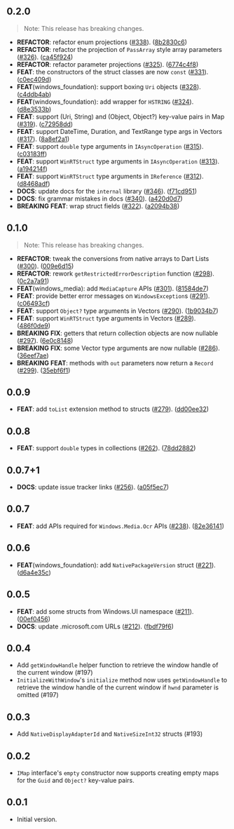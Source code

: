 ## 0.2.0

> Note: This release has breaking changes.

 - **REFACTOR**: refactor enum projections ([#338](https://github.com/dart-windows/dartwinrt/issues/338)). ([8b2830c6](https://github.com/dart-windows/dartwinrt/commit/8b2830c6c9ffcfe4e5ffe745d65820e33c08dc98))
 - **REFACTOR**: refactor the projection of `PassArray` style array parameters ([#326](https://github.com/dart-windows/dartwinrt/issues/326)). ([ca45f924](https://github.com/dart-windows/dartwinrt/commit/ca45f92440d371b65fbeaba5b36817c46d747b2f))
 - **REFACTOR**: refactor parameter projections ([#325](https://github.com/dart-windows/dartwinrt/issues/325)). ([6774c4f8](https://github.com/dart-windows/dartwinrt/commit/6774c4f8d1e79b886116d951bfe18718921f659d))
 - **FEAT**: the constructors of the struct classes are now `const` ([#331](https://github.com/dart-windows/dartwinrt/issues/331)). ([c0ec409d](https://github.com/dart-windows/dartwinrt/commit/c0ec409d973dd27601bbf3e09e900589043a495d))
 - **FEAT**(windows_foundation): support boxing `Uri` objects ([#328](https://github.com/dart-windows/dartwinrt/issues/328)). ([c4ddb4ab](https://github.com/dart-windows/dartwinrt/commit/c4ddb4aba7098ec9e03d65a7f8feb4e35ff396b3))
 - **FEAT**(windows_foundation): add wrapper for `HSTRING` ([#324](https://github.com/dart-windows/dartwinrt/issues/324)). ([d8e3533b](https://github.com/dart-windows/dartwinrt/commit/d8e3533b76a41d35a9a8166e1ae1ba9c373f62e0))
 - **FEAT**: support (Uri, String) and (Object, Object?) key-value pairs in Map ([#319](https://github.com/dart-windows/dartwinrt/issues/319)). ([c72958dd](https://github.com/dart-windows/dartwinrt/commit/c72958dd4b2030c22eeae328cae61367f6193fc5))
 - **FEAT**: support DateTime, Duration, and TextRange type args in Vectors ([#317](https://github.com/dart-windows/dartwinrt/issues/317)). ([8a8ef2a1](https://github.com/dart-windows/dartwinrt/commit/8a8ef2a14bf9c75dfe553312b6d49eeb53f094eb))
 - **FEAT**: support `double` type arguments in `IAsyncOperation` ([#315](https://github.com/dart-windows/dartwinrt/issues/315)). ([c03183ff](https://github.com/dart-windows/dartwinrt/commit/c03183ff0d320f31542ddcd44d816cc35668068f))
 - **FEAT**: support `WinRTStruct` type arguments in `IAsyncOperation` ([#313](https://github.com/dart-windows/dartwinrt/issues/313)). ([a194214f](https://github.com/dart-windows/dartwinrt/commit/a194214f05867ac07813031aefa7412006b43a67))
 - **FEAT**: support `WinRTStruct` type arguments in `IReference` ([#312](https://github.com/dart-windows/dartwinrt/issues/312)). ([d8468adf](https://github.com/dart-windows/dartwinrt/commit/d8468adf7a373a7ebee48d8f43c7a2d2d87b77df))
 - **DOCS**: update docs for the `internal` library ([#346](https://github.com/dart-windows/dartwinrt/issues/346)). ([f71cd951](https://github.com/dart-windows/dartwinrt/commit/f71cd9519990f3e664a4f343040d0802e803a0e0))
 - **DOCS**: fix grammar mistakes in docs ([#340](https://github.com/dart-windows/dartwinrt/issues/340)). ([a420d0d7](https://github.com/dart-windows/dartwinrt/commit/a420d0d7d28288b2589d95a3441758763eac7fa4))
 - **BREAKING** **FEAT**: wrap struct fields ([#322](https://github.com/dart-windows/dartwinrt/issues/322)). ([a2094b38](https://github.com/dart-windows/dartwinrt/commit/a2094b386af8660babd95435cb4328dff92d1b1c))

## 0.1.0

> Note: This release has breaking changes.

 - **REFACTOR**: tweak the conversions from native arrays to Dart Lists ([#300](https://github.com/dart-windows/dartwinrt/issues/300)). ([009e6d15](https://github.com/dart-windows/dartwinrt/commit/009e6d1537e968c659beb1b2d9a4f4ddfaa17a8f))
 - **REFACTOR**: rework `getRestrictedErrorDescription` function ([#298](https://github.com/dart-windows/dartwinrt/issues/298)). ([0c2a7a91](https://github.com/dart-windows/dartwinrt/commit/0c2a7a91d301594c9932a6bb1ec8019a2c394662))
 - **FEAT**(windows_media): add `MediaCapture` APIs ([#301](https://github.com/dart-windows/dartwinrt/issues/301)). ([81584de7](https://github.com/dart-windows/dartwinrt/commit/81584de719d6c7e64bd3d591a1a219bccf17eb13))
 - **FEAT**: provide better error messages on `WindowsException`s ([#291](https://github.com/dart-windows/dartwinrt/issues/291)). ([c06493cf](https://github.com/dart-windows/dartwinrt/commit/c06493cf014927c87b5e9783196754280f7815ef))
 - **FEAT**: support `Object?` type arguments in Vectors ([#290](https://github.com/dart-windows/dartwinrt/issues/290)). ([1b9034b7](https://github.com/dart-windows/dartwinrt/commit/1b9034b7663434e31293703260c7a7198ac539c1))
 - **FEAT**: support `WinRTStruct` type arguments in Vectors ([#289](https://github.com/dart-windows/dartwinrt/issues/289)). ([486f0de9](https://github.com/dart-windows/dartwinrt/commit/486f0de9e71122e15fcb1fb2933dbc385f5c3718))
 - **BREAKING** **FIX**: getters that return collection objects are now nullable ([#297](https://github.com/dart-windows/dartwinrt/issues/297)). ([6e0c8148](https://github.com/dart-windows/dartwinrt/commit/6e0c8148bfc66fcdaee18c8a8c5a7623bc1154dd))
 - **BREAKING** **FIX**: some Vector type arguments are now nullable ([#286](https://github.com/dart-windows/dartwinrt/issues/286)). ([36eef7ae](https://github.com/dart-windows/dartwinrt/commit/36eef7ae3ca7321daecec59f60d071246c362f43))
 - **BREAKING** **FEAT**: methods with `out` parameters now return a `Record` ([#299](https://github.com/dart-windows/dartwinrt/issues/299)). ([35ebf6f1](https://github.com/dart-windows/dartwinrt/commit/35ebf6f123509e8710e699fc28652cb5bb09bd66))

## 0.0.9

 - **FEAT**: add `toList` extension method to structs ([#279](https://github.com/dart-windows/dartwinrt/issues/279)). ([dd00ee32](https://github.com/dart-windows/dartwinrt/commit/dd00ee32b03d10aa1dcf95805e821921c433a184))

## 0.0.8

 - **FEAT**: support `double` types in collections ([#262](https://github.com/dart-windows/dartwinrt/issues/262)). ([78dd2882](https://github.com/dart-windows/dartwinrt/commit/78dd28825f510417c2ca45e98a4c425b5063f3b5))

## 0.0.7+1

 - **DOCS**: update issue tracker links ([#256](https://github.com/dart-windows/dartwinrt/issues/256)). ([a05f5ec7](https://github.com/dart-windows/dartwinrt/commit/a05f5ec70f5e71773f04d7021e1a84d932ca0c21))

## 0.0.7

 - **FEAT**: add APIs required for `Windows.Media.Ocr` APIs ([#238](https://github.com/dart-windows/dartwinrt/issues/238)). ([82e36141](https://github.com/dart-windows/dartwinrt/commit/82e361415f8839ea7b8f9e927f2a21d02e0bab09))

## 0.0.6

 - **FEAT**(windows_foundation): add `NativePackageVersion` struct ([#221](https://github.com/dart-windows/dartwinrt/issues/221)). ([d6a4e35c](https://github.com/dart-windows/dartwinrt/commit/d6a4e35c0c79029d08871dd52c10859174ec042e))

## 0.0.5

 - **FEAT**: add some structs from Windows.UI namespace ([#211](https://github.com/dart-windows/dartwinrt/issues/211)). ([00ef0456](https://github.com/dart-windows/dartwinrt/commit/00ef0456506298362c67b34d82eed001a4735552))
 - **DOCS**: update <xx>.microsoft.com URLs ([#212](https://github.com/dart-windows/dartwinrt/issues/212)). ([fbdf79f6](https://github.com/dart-windows/dartwinrt/commit/fbdf79f6a4e6fa3991ce6ed59379e260d2b734b3))

## 0.0.4

- Add `getWindowHandle` helper function to retrieve the window handle of the
  current window (#197)
- `InitializeWithWindow`'s `initialize` method now uses `getWindowHandle` to
  retrieve the window handle of the current window if `hwnd` parameter is
  omitted (#197)

## 0.0.3

- Add `NativeDisplayAdapterId` and `NativeSizeInt32` structs (#193)

## 0.0.2

- `IMap` interface's `empty` constructor now supports creating empty maps for
  the `Guid` and `Object?` key-value pairs.

## 0.0.1

- Initial version.
